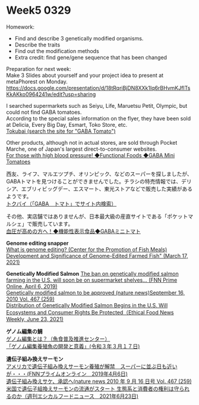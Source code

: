 # __Week5 0329__  
Homework:  
- Find and describe 3 genetically modified organisms.  
- Describe the traits  
- Find out the modification methods  
- Extra credit: find gene/gene sequence that has been changed  

Preparation for next week:  
Make 3 Slides about yourself and your project idea to present at metaPhorest on Monday.  
https://docs.google.com/presentation/d/18tRqriBjDN8XXk1Iq6rBHvmKJfITsKkAKko0964241w/edit?usp=sharing     

I searched supermarkets such as Seiyu, Life, Maruetsu Petit, Olympic, but could not find GABA tomatoes.  
According to the special sales information on the flyer, they have been sold at Delicia, Every Big Day, Esmart, Toko Store, etc.  
[Tokubai (search the site for "GABA Tomato")](https://www.google.com/search?q=GABA%E3%80%80%E3%83%88%E3%83%9E%E3%83%88%E3%80%80site%3Ahttps%3A%2F%2Ftokubai.co.jp%2F&rlz=1C1GCEU_jaJP962JP962&sxsrf=APq-WBuaWjCqw-_dUMYR4TTd9RegOt-Etw%3A1648700091149&ei=uypFYp_GCPWy2roPk_Sh-Ao&ved=0ahUKEwjfj5i6vu_2AhV1mVYBHRN6CK8Q4dUDCA4&uact=5&oq=GABA%E3%80%80%E3%83%88%E3%83%9E%E3%83%88%E3%80%80site%3Ahttps%3A%2F%2Ftokubai.co.jp%2F&gs_lcp=Cgdnd3Mtd2l6EAM6BAgjECc6CggAEIAEELEDEAQ6CwgAEIAEELEDEIMBOg0IABCABBCxAxCDARAEOgcIABCABBAEOggIABCABBCxAzoFCAAQgAQ6EQgAEIAEELEDEIMBELEDEIMBOgcIIxCxAhAnSgQIQRgASgQIRhgAUABY6k9g9lNoAXABeACAAf0BiAH8E5IBBjQuMTYuMZgBAKABAaABAsABAQ&sclient=gws-wiz)  

Other products, although not in actual stores, are sold through Pocket Marche, one of Japan's largest direct-to-consumer websites.  
[For those with high blood pressure! ◆Functional Foods ◆GABA Mini Tomatoes](https://poke-m.com/products/242690?list=SearchedProducts)  

西友、ライフ、マルエツプチ、オリンピック、などのスーパーを探しましたが、GABAトマトを見つけることができませんでした。チラシの特売情報では、デリシア、エブリィビッグデー、エスマート、東光ストアなどで販売した実績があるようです。  
[トクバイ（「GABA　トマト」でサイト内検索）](https://www.google.com/search?q=GABA%E3%80%80%E3%83%88%E3%83%9E%E3%83%88%E3%80%80site%3Ahttps%3A%2F%2Ftokubai.co.jp%2F&rlz=1C1GCEU_jaJP962JP962&sxsrf=APq-WBuaWjCqw-_dUMYR4TTd9RegOt-Etw%3A1648700091149&ei=uypFYp_GCPWy2roPk_Sh-Ao&ved=0ahUKEwjfj5i6vu_2AhV1mVYBHRN6CK8Q4dUDCA4&uact=5&oq=GABA%E3%80%80%E3%83%88%E3%83%9E%E3%83%88%E3%80%80site%3Ahttps%3A%2F%2Ftokubai.co.jp%2F&gs_lcp=Cgdnd3Mtd2l6EAM6BAgjECc6CggAEIAEELEDEAQ6CwgAEIAEELEDEIMBOg0IABCABBCxAxCDARAEOgcIABCABBAEOggIABCABBCxAzoFCAAQgAQ6EQgAEIAEELEDEIMBELEDEIMBOgcIIxCxAhAnSgQIQRgASgQIRhgAUABY6k9g9lNoAXABeACAAf0BiAH8E5IBBjQuMTYuMZgBAKABAaABAsABAQ&sclient=gws-wiz)  

その他、実店舗ではありませんが、日本最大級の産直サイトである「ポケットマルシェ」で販売しています。  
[血圧が高めの方へ！◆機能性表示食品◆GABAミニトマト](https://poke-m.com/products/242690?list=SearchedProducts)  

__Genome editing snapper__  
[What is genome editing? (Center for the Promotion of Fish Meals)](https://osakana.suisankai.or.jp/s-other/5103)  
[Development and Significance of Genome-Edited Farmed Fish" (March 17, 2021)](https://www.mhlw.go.jp/content/12401000/000753910.pdf)  

__Genetically Modified Salmon__
[The ban on genetically modified salmon farming in the U.S. will soon be on supermarket shelves... (FNN Prime Online, April 6, 2019)](https://www.fnn.jp/articles/-/7459)  
[Genetically modified salmon to be approved (nature news)September 16, 2010 Vol. 467 (259)](https://www.technologyreview.jp/s/227982/whats-on-the-gmo-menu-fast-growing-salmon-and-slow-swimming-tuna/)  
[Distribution of Genetically Modified Salmon Begins in the U.S. Will Ecosystems and Consumer Rights Be Protected（Ethical Food News Weekly, June 23, 2021)](https://www.ethicalfood.online/2021/06/230945.html)  

__ゲノム編集の鯛__  
[ゲノム編集とは？（魚食普及推進センター）](https://osakana.suisankai.or.jp/s-other/5103)  
[「ゲノム編集養殖魚の開発と意義」(令和３年３月１７日)](https://www.mhlw.go.jp/content/12401000/000753910.pdf)  


__遺伝子組み換えサーモン__  
[アメリカで遺伝子組み換えサーモン養殖が解禁　スーパーに並ぶ日も近いが・・・(FNNプライムオンライン　2019年4月6日)](https://www.fnn.jp/articles/-/7459)  
[遺伝子組み換えサケ、承認へ(nature news 2010 年 9 月 16 日号 Vol. 467 (259)](https://storage.googleapis.com/natureasia-assets/ja-jp/ndigest/pdf/v7/n12/ndigest.2010.101220.pdf)  
[米国で遺伝子組換えサーモンの流通がスタート 生態系と消費者の権利は守られるのか（週刊エシカルフードニュース　2021年6月23日)](https://www.ethicalfood.online/2021/06/230945.html)  
